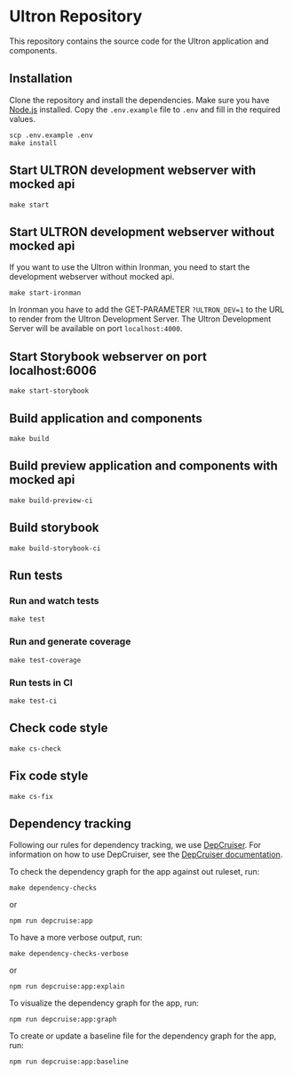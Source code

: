 # Ultron Repository

This repository contains the source code for the Ultron application and components.

## Installation

Clone the repository and install the dependencies.
Make sure you have [Node.js](https://nodejs.org/en/) installed.
Copy the `.env.example` file to `.env` and fill in the required values.

```shell
scp .env.example .env
make install
```

## Start ULTRON development webserver with mocked api

```shell
make start
```

## Start ULTRON development webserver without mocked api

If you want to use the Ultron within Ironman, you need to start the development webserver without mocked api.

```shell
make start-ironman
```

In Ironman you have to add the GET-PARAMETER `?ULTRON_DEV=1` to the URL to render from the Ultron Development Server.
The Ultron Development Server will be available on port `localhost:4000`.

## Start Storybook webserver on port localhost:6006

```shell
make start-storybook
```

## Build application and components

```shell
make build
```

## Build preview application and components with mocked api

```shell
make build-preview-ci
```

## Build storybook

```shell
make build-storybook-ci
```

## Run tests

### Run and watch tests

```shell
make test
```

### Run and generate coverage

```shell
make test-coverage
```

### Run tests in CI

```shell
make test-ci
```

## Check code style

```shell
make cs-check
```

## Fix code style

```shell
make cs-fix
```

## Dependency tracking

Following our rules for dependency tracking, we use [DepCruiser](https://github.com/sverweij/dependency-cruiser).
For information on how to use DepCruiser, see the [DepCruiser documentation](https://github.com/sverweij/dependency-cruiser).

To check the dependency graph for the app against out ruleset, run:

```shell
make dependency-checks
```

or

```shell
npm run depcruise:app
```

To have a more verbose output, run:

```shell
make dependency-checks-verbose
```

or

```shell
npm run depcruise:app:explain
```

To visualize the dependency graph for the app, run:

```shell
npm run depcruise:app:graph
```

To create or update a baseline file for the dependency graph for the app, run:

```shell
npm run depcruise:app:baseline
```
